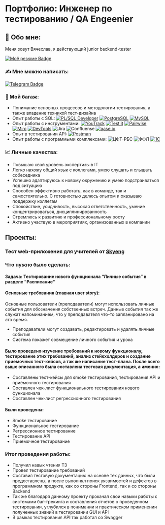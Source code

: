 <h1>Портфолио: Инженер по тестированию / QA Engeenier</h1>
<h2>😤 Обо мне: </h2>
<p>Меня зовут Вячеслав, я действующий junior backend-tester</p>
<div id="badges">
      <a href="https://docs.google.com/document/d/1GyKiG9DB5hkkrAKnSqlW1aATPxJYzBzomHFpQxW47gA/edit?usp=sharing">
        <img src="https://img.shields.io/badge/Моё резюме-black?style=for-the-badge&logo=Моё резюме&logoColor=white" alt="Моё резюме Badge"/>
      </a>
</div> 
<h3>✍️ Мне можно написать:</h3>
  <a href="https://t.me/mast37">
    <img src="https://img.shields.io/badge/Telegram-black?style=for-the-badge&logo=telegram&logoColor=white" alt="Telegram Badge"/>
  </a>
</div> </ol>
<h3>🛄 Мой багаж: </h3>
<ul>
  <li>Понимание основных процессов и методологии тестирования, а также владение техникой тест-дизайна</li>
  <li>Опыт работы с SQL: 
        <a href="ww.allroundautomations.com/products/pl-sql-developer/"><img src="https://img.shields.io/badge/PL%2FSQL_Developer-black" alt="PL/SQL Developer"></a>
        <a href="PostgreSQL"><img src="https://img.shields.io/badge/PostgreSQL-black" alt="PostgreSQL"></a>
        <a href="https://www.mysql.com"><img src="https://img.shields.io/badge/MySQL-black" alt="MySQL"></a>
  </li>
  <li>Опыт работы с инструментами: 
        <a href="https://youtrack.jetbrains.com/issues"><img src="https://img.shields.io/badge/YouTrack-black" alt="YouTrack"></a>
        <a href="https://testit.software"><img src="https://img.shields.io/badge/Test_it-black" alt="Test it"></a> 
        <a href="https://pairwise.teremokgames.com/?ysclid=lfb9xx13hk634117435"><img src="https://img.shields.io/badge/Pairwise-black" alt="Pairwise"></a> 
        <a href="https://miro.com"><img src="https://img.shields.io/badge/Miro-black" alt="Miro"></a> 
        <a href="https://developer.chrome.com/docs/devtools/"><img src="https://img.shields.io/badge/DevTools-black" alt="DevTools"></a> 
        <img src="https://img.shields.io/badge/Jira-black" alt="Jira"> 
        <img src="https://img.shields.io/badge/Confluense-black" alt="Confluense">
        <a href="https://app.qase.io"><img src="https://img.shields.io/badge/qase.io-black" alt="qase.io"></a> 
  </li>
  <li>Опыт в тестировании API: <a href="https://www.postman.com"><img src="https://img.shields.io/badge/Postman-black" alt="Postman"></a></li>
  <li>Опыт работы с программыми комплексами: 
        <img src="https://img.shields.io/badge/%D0%A6%D0%A4%D0%A2--%D0%A0%D0%91%D0%A1-black" alt="ЦФТ-РБС">
        <img src="https://img.shields.io/badge/%D0%A4%D0%A4%D0%9B-black" alt="ФФЛ">
        <a href="https://v8.1c.ru"><img src="https://img.shields.io/badge/1%D0%A1-black" alt="1С"></a>
  </li>
</ul>
<h3>📈 Личные качества: </h3>
<ul>
  <li>Повышаю свой уровень экспертизы в IT</li> 
  <li>Легко нахожу общий язык с коллегами, умею слушать и слышать собеседника</li>
  <li>Успешно адаптируюсь к новому окружению и умею подстраиваться под ситуацию</li>
  <li>Способен эффективно работать, как в команде, так и самостоятельно. С готовностью делюсь опытом и оказываю поддержку коллегам</li>
  <li>Спокойствие, усидчивость, высокая ответственность, умение концентрироваться, дисциплинированность</li>
  <li>Стремлюсь к развитию и профессиональному росту</li>
  <li>Активно участвую в мероприятиях, организованных в компании</li>
</ul>
<h2>Проекты:</h2>
<h3>Тест web-приложения для учителей от <a href="https://study.skyeng.ru/">Skyeng</a></h3>
<h3>Что нужно было сделать:</h3>
<h4>Задача: Тестирование нового функционала “Личные события” в разделе "Расписание"</h4>
<h4>Основные требования (главная user story):</h4> 
<p>Основные пользователи (преподаватели) могут использовать личные события для обозначения собственных встреч. 
Данные события так же служат напоминанием, что у преподавателя что-то запланировано на это время.</p>
<ul>
  <li>Преподаватели могут создавать, редактировать и удалять личные события</li>
  <li>Система покажет совмещение личного события и урока</li>
</ul>
<h4>Было проведено изучение требований к новому функционалу, тестирование этих требований, анализ стейкхолдеров и создание приемочных тест-кейсов, а так же написание тест-плана. 
После всего выше описанного была составлена тестовая документация, а именно:</h4>
<ul>
  <li>Составлены тест-кейсы для smoke тестирования, тестирования API и приёмочного тестирования</li>
  <li>Составлен чек-лист функционального тестирования нового функционала</li>
  <li>Составлен чек-лист регрессионного тестирования</li>
</ul>
<h4>Были проведены:</h4>
<ul>
  <li>Smoke тестирование</li>
  <li>Функциональное тестирование</li>
  <li>Регрессионное тестирование</li>
  <li>Тестирование API</li>
  <li>Приемочное тестирование</li>
</ul>
<h3>Итог проведения работы:</h3>
<ul>
  <li>Получил навык чтения ТЗ</li> 
  <li>Провел тестирование требований</li>
  <li>Составил тестовую документацию на основе тех данных, что были предоставлены, а после выполнял поиск уязвимостей и дефектов в программном продукте, как со стороны Frontend, так и со стороны Backend</li> 
  <li>Так же благодаря данному проекту прокачал свои навыки работы с системами баг-трекинга и составления отчетов о проведенном тестировании, углубился в понимании и практическом применении полученных знаний в тестировании GUI и API</li>
  <li>В рамках тестирования API так работал со Swagger</li>
</ul>
